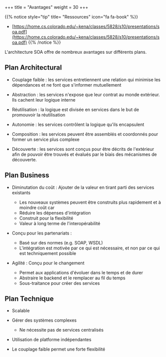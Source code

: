 +++
title = "Avantages"
weight = 30
+++

{{% notice style="tip" title= "Ressources" icon="fa fa-book" %}}
- [https://home.cs.colorado.edu/~kena/classes/5828/s10/presentations/soa.pdf](https://home.cs.colorado.edu/~kena/classes/5828/s10/presentations/soa.pdf)
{{% /notice %}} 

L'architecture SOA offre de nombreux avantages sur différents plans.

## Plan Architectural

- Couplage faible : les services entretiennent une relation qui minimise les dépendances et ne font que s'informer mutuellement

- Abstraction : les services n'expose que leur contrat au monde extérieur. Ils cachent leur logique interne

- Réutilisation : la logique est divisée en services dans le but de promouvoir la réutilisation

- Autonomie : les services contrôlent la logique qu'ils encapsulent

- Composition : les services peuvent être assemblés et coordonnés pour former un service plus complexe

- Découverte : les services sont conçus pour être décrits de l'extérieur afin de pouvoir être trouvés et évalués par le biais des mécanismes de découverte.

## Plan Business

- Diminutation du coût : Ajouter de la valeur en tirant parti des services existants
  - Les nouveaux systèmes peuvent être construits plus rapidement et à moindre coût car
  - Réduire les dépenses d'intégration
  - Construit pour la flexibilité
  - Valeur à long terme de l'interopérabilité

- Conçu pour les partenariats :
  - Basé sur des normes (e.g. SOAP, WSDL)
  - L'intégration est motivée par ce qui est nécessaire, et non par ce qui est
techniquement possible

- Agilité : Conçu pour le changement
  - Permet aux applications d'évoluer dans le temps et de durer
  - Abstraire le backend et le remplacer au fil du temps
  - Sous-traitance pour créer des services

## Plan Technique
- Scalable 

- Gérer des systèmes complexes
  - Ne nécessite pas de services centralisés

- Utilisation de platforme indépendantes

- Le couplage faible permet une forte flexibilité